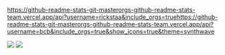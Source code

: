 https://github-readme-stats-git-masterorgs-github-readme-stats-team.vercel.app/api?username=rickstaa&include_orgs=truehttps://github-readme-stats-git-masterorgs-github-readme-stats-team.vercel.app/api?username=bcb&include_orgs=true&show_icons=true&theme=synthwave

<!-- General stats -->
<picture>
  <source
    srcset="https://github-readme-stats-git-masterorgs-github-readme-stats-team.vercel.app/api?username=bcb&include_orgs=true&show_icons=true&theme=synthwave"
    media="(prefers-color-scheme: dark)"
  />
  <source
    srcset="https://github-readme-stats-git-masterorgs-github-readme-stats-team.vercel.app/api?username=bcb&include_orgs=true&show_icons=true"
    media="(prefers-color-scheme: light), (prefers-color-scheme: no-preference)"
  />
  <img src="https://github-readme-stats-git-masterorgs-github-readme-stats-team.vercel.app/api?username=bcb&include_orgs=true&show_icons=true" />
</picture>

<!-- Top languages -->
<picture>
  <source
    srcset="https://github-readme-stats-git-masterorgs-github-readme-stats-team.vercel.app/api/top-langs?username=bcb&include_orgs=true&show_icons=true&theme=synthwave"
    media="(prefers-color-scheme: dark)"
  />
  <source
    srcset="https://github-readme-stats-git-masterorgs-github-readme-stats-team.vercel.app/api/top-langs?username=bcb&include_orgs=true&show_icons=true"
    media="(prefers-color-scheme: light), (prefers-color-scheme: no-preference)"
  />
  <img src="https://github-readme-stats-git-masterorgs-github-readme-stats-team.vercel.app/api/top-langs?username=bcb&include_orgs=true&show_icons=true" />
</picture>
